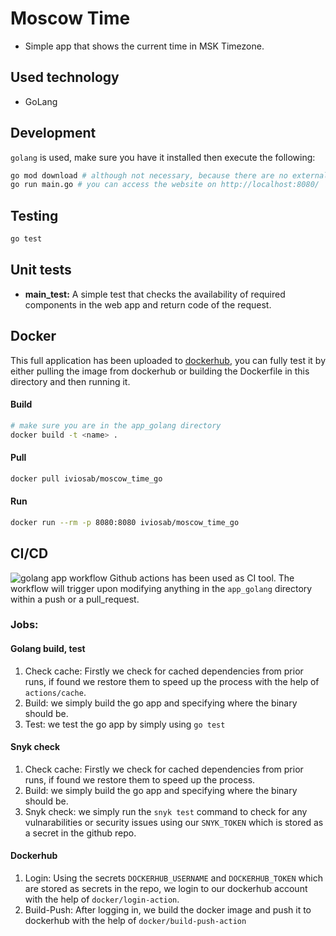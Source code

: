 # Moscow Time
- Simple app that shows the current time in MSK Timezone.

## Used technology
- GoLang

## Development

`golang` is used, make sure you have it installed then execute the following:

```bash
go mod download # although not necessary, because there are no external dependencies
go run main.go # you can access the website on http://localhost:8080/
```

## Testing

```bash
go test
```
## Unit tests
- **main_test:** A simple test that checks the availability of required components in the web app and return code of the request.


## Docker
This full application has been uploaded to [dockerhub](https://hub.docker.com/r/iviosab/moscow_time_go), you can fully test it by either pulling the image from dockerhub or building the Dockerfile in this directory and then running it. 
#### Build 
```bash
# make sure you are in the app_golang directory
docker build -t <name> .
```
#### Pull
```bash
docker pull iviosab/moscow_time_go
```
#### Run
```bash
docker run --rm -p 8080:8080 iviosab/moscow_time_go
```
## CI/CD
![golang app workflow](https://github.com/IVIosab/devops-course-labs/actions/workflows/golang-app-workflow.yml/badge.svg)
Github actions has been used as CI tool. 
The workflow will trigger upon modifying anything in the `app_golang` directory within a push or a pull_request.

### Jobs: 

#### Golang build, test
1. Check cache: Firstly we check for cached dependencies from prior runs, if found we restore them to speed up the process with the help of `actions/cache`.
2. Build: we simply build the go app and specifying where the binary should be.
3. Test: we test the go app by simply using `go test` 
#### Snyk check
1. Check cache: Firstly we check for cached dependencies from prior runs, if found we restore them to speed up the process.
2. Build: we simply build the go app and specifying where the binary should be.
3. Snyk check: we simply run the `snyk test` command to check for any vulnarabilities or security issues using our `SNYK_TOKEN` which is stored as a secret in the github repo. 
#### Dockerhub
1. Login: Using the secrets `DOCKERHUB_USERNAME` and `DOCKERHUB_TOKEN` which are stored as secrets in the repo, we login to our dockerhub account with the help of `docker/login-action`.
2. Build-Push: After logging in, we build the docker image and push it to dockerhub with the help of `docker/build-push-action`